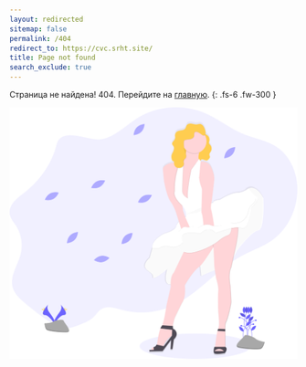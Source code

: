 ```yaml
---
layout: redirected
sitemap: false
permalink: /404
redirect_to: https://cvc.srht.site/
title: Page not found
search_exclude: true
---
```


Страница не найдена! 404. Перейдите на [главную](/).
{: .fs-6 .fw-300 }

![404](/assets/img/404.svg)
